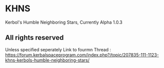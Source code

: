 # KHNS
Kerbol's Humble Neighboring Stars, 
Currently Alpha 1.0.3
## All rights reserved
Unless specified seperately
Link to fourmn Thread : https://forum.kerbalspaceprogram.com/index.php?/topic/207835-111-1123-khns-kerbols-humble-neighboring-stars/
